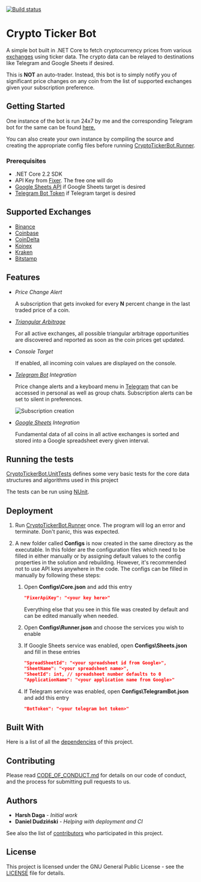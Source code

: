 [![Build status](https://ci.appveyor.com/api/projects/status/lme9yn9rx8642i1l/branch/master?svg=true)](https://ci.appveyor.com/project/DevilDaga/cryptotickerbot/branch/master)

# Crypto Ticker Bot

A simple bot built in .NET Core to fetch cryptocurrency prices from various [exchanges](#supported-exchanges) using ticker data.
The crypto data can be relayed to destinations like Telegram and Google Sheets if desired.

This is **NOT** an auto-trader. Instead, this bot is to simply notify you of significant price changes on any coin from the list of supported exchanges given your subscription preference.

## Getting Started

One instance of the bot is run 24x7 by me and the corresponding Telegram bot for the same can be found [here.](https://t.me/CryptoExchangeTickerBot)

You can also create your own instance by compiling the source and creating the appropriate config files before running [CryptoTickerBot.Runner](CryptoTickerBot.Runner).

### Prerequisites

- .NET Core 2.2 SDK
- API Key from [Fixer](https://fixer.io/product). The free one will do
- [Google Sheets API](https://console.developers.google.com/apis/library/sheets.googleapis.com) if Google Sheets target is desired
- [Telegram Bot Token](https://telegram.me/botfather) if Telegram target is desired

## Supported Exchanges

- [Binance](https://www.binance.com/)
- [Coinbase](https://www.coinbase.com/)
- [CoinDelta](https://coindelta.com/)
- [Koinex](https://koinex.in/)
- [Kraken](https://www.kraken.com/)
- [Bitstamp](https://www.bitstamp.net/)

## Features

- *Price Change Alert*

   A subscription that gets invoked for every **N** percent change in the last traded price of a coin.
- *[Triangular Arbitrage](https://en.wikipedia.org/wiki/Triangular_arbitrage)*

   For all active exchanges, all possible triangular arbitrage opportunities are discovered and reported as soon as the coin prices get updated.
- *Console Target*

   If enabled, all incoming coin values are displayed on the console.
- *[Telegram Bot](https://telegram.org/blog/bot-revolution) Integration*

   Price change alerts and a keyboard menu in [Telegram](https://telegram.org/) that can be accessed in personal as well as group chats.
   Subscription alerts can be set to silent in preferences.
   
   ![Subscription creation](https://media.giphy.com/media/AFggFCTxuV1mNq1ShZ/giphy.gif)
- *[Google Sheets](https://www.google.com/sheets/about/) Integration*

   Fundamental data of all coins in all active exchanges is sorted and stored into a Google spreadsheet every given interval.

## Running the tests

[CryptoTickerBot.UnitTests](CryptoTickerBot.UnitTests) defines some very basic tests for the core data structures and algorithms used in this project

The tests can be run using [NUnit](https://www.nuget.org/packages/NUnit/).

## Deployment

1. Run [CryptoTickerBot.Runner](CryptoTickerBot.Runner) once.
   The program will log an error and terminate. Don't panic, this was expected.

2. A new folder called **Configs** is now created in the same directory as the executable.
   In this folder are the configuration files which need to be filled in either manually or by assigning default values to the config properties in the solution and rebuilding. However, it's recommended not to use API keys anywhere in the code.
   The configs can be filled in manually by following these steps:

   1. Open **Configs\Core.json** and add this entry
      ```json
      "FixerApiKey": "<your key here>"
      ```
      Everything else that you see in this file was created by default and can be edited manually when needed.

   2. Open **Configs\Runner.json** and choose the services you wish to enable

   3. If Google Sheets service was enabled, open **Configs\Sheets.json** and fill in these entries

      ``` json
      "SpreadSheetId": "<your spreadsheet id from Google>",
      "SheetName": "<your spreadsheet name>",
      "SheetId": int, // spreadsheet number defaults to 0
      "ApplicationName": "<your application name from Google>"
      ```

   4. If Telegram service was enabled, open **Configs\TelegramBot.json** and add this entry

      ```json
      "BotToken": "<your telegram bot token>"
      ```

## Built With

Here is a list of all the [dependencies](https://github.com/HarshDaga/CryptoTickerBot/network/dependencies) of this project.

## Contributing

Please read [CODE_OF_CONDUCT.md](CODE_OF_CONDUCT.md) for details on our code of conduct, and the process for submitting pull requests to us.

## Authors

* **Harsh Daga** - *Initial work*
* **Daniel Dudziński** - *Helping with deployment and CI*

See also the list of [contributors](https://github.com/HarshDaga/CryptoTickerBot/graphs/contributors) who participated in this project.

## License

This project is licensed under the GNU General Public License - see the [LICENSE](LICENSE) file for details.

